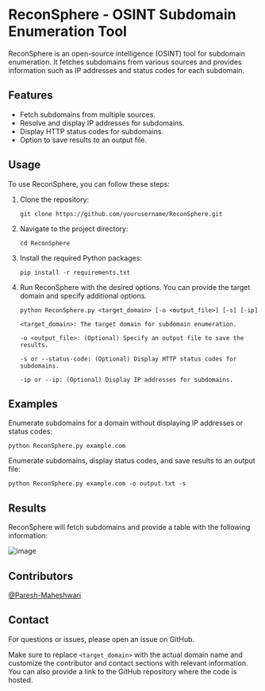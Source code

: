 
# ReconSphere - OSINT Subdomain Enumeration Tool

ReconSphere is an open-source intelligence (OSINT) tool for subdomain enumeration. It fetches subdomains from various sources and provides information such as IP addresses and status codes for each subdomain.

## Features

- Fetch subdomains from multiple sources.
- Resolve and display IP addresses for subdomains.
- Display HTTP status codes for subdomains.
- Option to save results to an output file.

## Usage

To use ReconSphere, you can follow these steps:

1. Clone the repository:

   ```
   git clone https://github.com/yourusername/ReconSphere.git
   ```
2. Navigate to the project directory:

    ```
    cd ReconSphere
    ```
3. Install the required Python packages:

    ```    
    pip install -r requirements.txt
    ```

4. Run ReconSphere with the desired options. You can provide the target domain and specify additional options.

    ``` 
    python ReconSphere.py <target_domain> [-o <output_file>] [-s] [-ip]

    <target_domain>: The target domain for subdomain enumeration.
    
    -o <output_file>: (Optional) Specify an output file to save the results.
    
    -s or --status-code: (Optional) Display HTTP status codes for subdomains.
    
    -ip or --ip: (Optional) Display IP addresses for subdomains.
    ```
## Examples
Enumerate subdomains for a domain without displaying IP addresses or status codes:


```
python ReconSphere.py example.com
```
Enumerate subdomains, display status codes, and save results to an output file:

```
python ReconSphere.py example.com -o output.txt -s
```

## Results
ReconSphere will fetch subdomains and provide a table with the following information:

![image](https://github.com/Paresh-Maheshwari/ReconSphere/assets/70533309/ab529880-fb6d-48a5-a791-22af7c446cad)







## Contributors
 [@Paresh-Maheshwari](https://www.github.com/Paresh-Maheshwari)


## Contact
For questions or issues, please open an issue on GitHub.


Make sure to replace `<target_domain>` with the actual domain name and customize the contributor and contact sections with relevant information. You can also provide a link to the GitHub repository where the code is hosted.
